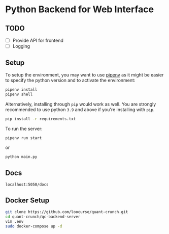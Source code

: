 # Python Backend for Web Interface

## TODO

- [ ] Provide API for frontend
- [ ] Logging

## Setup

To setup the environment, you may want to use
[pipenv](https://pypi.org/project/pipenv/) as it might be easier to specify the
python version and to activate the environment:

```bash
pipenv install
pipenv shell
```

Alternatively, installing through `pip` would work as well. You are strongly
recommended to use python `3.9` and above if you're installing with `pip`.

```bash
pip install -r requirements.txt
```

To run the server:

```bash
pipenv run start
```

or

```bash
python main.py
```

## Docs

```
localhost:5050/docs
```

## Docker Setup

```sh
git clone https://github.com/loocurse/quant-crunch.git
cd quant-crunch/qc-backend-server
vim .env
sudo docker-compose up -d
```
